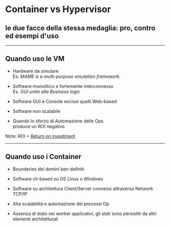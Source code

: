 # Container vs Hypervisor

## le due facce della stessa medaglia: pro, contro ed esempi d'uso

---

## Quando uso le VM

* Hardware da simulare<br>Es. <i>MAME is a multi-purpose emulation framework.</i>

* Software monolitico e fortemente interconnesso<br>Es. <i>GUI unita alla Business logic</i>

* Software GUI e Console esclusi quelli Web-based

* Software non scalabile

* Quando lo sforzo di Automazione delle Ops<br>produce un ROI negativo

Note: ROI = [Return on investment](https://it.wikipedia.org/wiki/Return_on_investment)

---

## Quando uso i Container

* Bounderies dei domini ben definiti

* Software cli-based su OS Linux o Windows

* Software su architettura Client/Server connessi attraverso Network TCP/IP

* Alta scalabilità e automazione dei processi Op

* Assenza di stato nei worker applicativi, gli stati sono persistiti da altri elementi architetturali